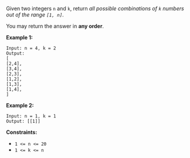 Given two integers `n` and `k`, return _all possible combinations of `k` numbers out of the range `[1, n]`_.

You may return the answer in **any order**.

**Example 1:**

```
Input: n = 4, k = 2
Output:
[
[2,4],
[3,4],
[2,3],
[1,2],
[1,3],
[1,4],
]
```

**Example 2:**

```
Input: n = 1, k = 1
Output: [[1]]
```

**Constraints:**

- `1 <= n <= 20`
- `1 <= k <= n`
